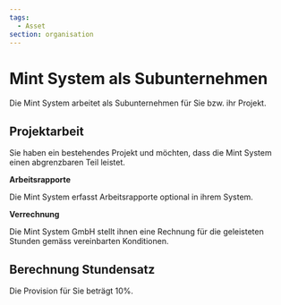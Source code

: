 ```yaml
---
tags:
  - Asset
section: organisation
---
```


# Mint System als Subunternehmen

Die Mint System arbeitet als Subunternehmen für Sie bzw. ihr Projekt.

## Projektarbeit

Sie haben ein bestehendes Projekt und möchten, dass die Mint System einen abgrenzbaren Teil leistet.

**Arbeitsrapporte**

Die Mint System erfasst Arbeitsrapporte optional in ihrem System.

**Verrechnung**

Die Mint System GmbH stellt ihnen eine Rechnung für die geleisteten Stunden gemäss vereinbarten Konditionen.

## Berechnung Stundensatz

Die Provision für Sie beträgt 10%.